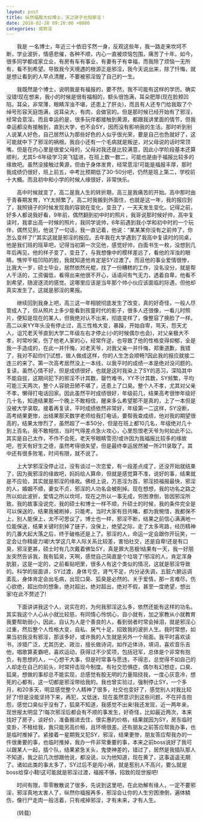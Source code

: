 ```yaml
---
layout: post
title: 纵然福报大如博士，天之骄子也怕邪淫！
date: 2018-02-28 09:20:00 +0800
categories: 戒邪淫
---
```


　　我是 一名博士，年近三十依旧孓然一身，反观这些年，我一路走来坎坷不断，学业波折，情感悲催，各种不顺，内心一直被烦恼包围，痛苦了十年。如今，很多同学都成家立业，有房有车有事业，有妻有子有幸福，而我除了烦恼一无所有，看不到希望。导致我今天境遇的根源正是邪淫，我今天说出来，除了忏悔，就是想让看到的人早点清醒，不要被邪淫毁了自己的一生。
　　我既然是个博士，说明我是有福报的，要不然，我不可能有这样的学历。确实没错!现在想来，我小的时候是很有福相的，额头很饱满，耳朵肥厚(现在脸颊凹陷，耳朵，非常薄，眼睛浑浊不堪，还患上了肝炎)，而且有人还专门给我取了个绰号形容天庭饱满，说耳朵大，有肉，会做官的。但是那时候已经开始有了邪淫，经常会意淫。而且幸运的是，很多玩伴都接触到黄源，都跟我讲里面的情节，但我幸运都没有接触到，直到大学，也不会SY，因而没有影响我的生活。那时听到别人说某人好色，自己居然认为那些好色的人似乎很光荣，要是自己也色就好了，这可能就中下了邪淫的祸根。我自小还有一个毛病就是叛逆，对父母说的话时常顶嘴，但是在内心里是很爱父母的，父母对我还是比较满意，因此小学阶段基本还算顺利，尤其5-6年级学习突飞猛进，在班上数一数二，可能也是由于福报比较多的缘故吧。虽然没接触过黄源，但由于身体发育，经常意淫!可能是福报丰厚，那时我成绩仍很好，班上前五，中考比预期低了30-50分吧，仍然是班上第二，学校前十大概。而且初中和小学的时候人缘很好，非常快乐。
　　高中时候就变了，高二是我人生的转折期，高三是我痛苦的开始。高中那时由于青春期发育，YY太频繁了。高二时我搬到外面住，也就是这一年，我的报应到了，我照镜子的时候发现我的容貌在变化，变丑了，一天天发生变化。记得之前，好多人都说我好看，9年前，偶然翻到初中时的照片，我哥说那时候好帅，高中复读时，我拿出高一时候的照片，我同学说帅，6年前遇到我小学和初中时的一个玩伴，偶然见到，他说了一句话，我一直记着，他说：“某某某你没有之前帅了，你怎么变样了!”其实这就是邪淫的报应。去年我在大学遇到了我高中复读时的同桌，他是我们班的班草吧，记得当初第一次见他，感觉好帅，白面书生一枚，没想到几年后再见，他的样子变了，变丑了，与我想像中的模样差远了，看他的浑浊的眼睛，憔悴干枯凹陷的脸，我就知道他肯定是SY过渡了。而且他的事业爱情很惨，比我大一岁，硕士毕业，居然依然光棍，找了一份糟糕的工作，没名没分，就是帮人干活的，工资偏低，看得出来他很不开心，话语间有气无力，透着自卑，他看不到希望，随波逐流的感觉。这哪里应该是当年那个帅小伙应该面临的际遇，但他却真实发生了。这就是邪淫的果报。
　　继续回到我身上吧，高三这一年相貌彻底发生了改变，真的好奇怪，一般人尽管成人了，但从照片上多少能看到孩童时代的影子，很多人还很像，一看儿时照片，便知是现在的某人，但我绝对认不出来，彻底变样了，像整容了换脸了一样。高二以来YY年头没有停止过，高三性格大变，暴躁，开始自卑，骂天，怨天尤人，诅咒老天爷直到大学二年级左右才停止(小的时候偶尔也会)，对父亲极大不孝，时常吵架，伤了他老人家的心，经常忤逆，也导致了他的性格变得抑郁，全是我一手造成的，在此一并忏悔，对老天爷，对我父亲一并忏悔，郑重道歉，我错了，我对不起你们!试想，做人做成这样，你的人生怎会顺畅?因此我的报应就接二连三的来了。第一次高考居然没上一本线，以我平时的成绩一本是绝对没问题的。复读，虽然心情不好，但是成绩很好，也就是这时我染上了SY的恶习，深陷其中不能自拔，这期间犯下的邪淫不计其数，罄竹难书，YY不计其数，SY频繁，平均可能三天两次，整个人容貌丑陋不堪了，还患上了口臭。整个人不孝，尤其对父亲不孝，懒得打电话回家。因此虽然平时成绩很好，年级前几，结果高考很惨年级好几十名，知道结果那一个晚上不敢相信，醒来多么希望那不是真的，上了一本但是没被大学录取。接着再复读，平时成绩依然非常好，年级第一二这样，SY没断，高考结果更惨，出结果那天数学老师给我打电话，要帮我查成绩，他对我的期望很高的，结果太惨烈了，虽然超了一本50分，但是在班上都10几名，年级绝对几十到上百名，我不敢相信，当时气得差点急火攻心，心里怨恨老天爷为何如此不公。其实是自己太作，不作不会死，老天爷眼睛雪亮!或许因为我福报比较多的缘故吧，苍天有好生之德，虽然考得很失望，但是最终幸运居然被一所211录取了。其中还有很多败笔，时间有限，就不说了。
　　上大学邪淫没停止过，没有谈过一次恋爱，有一段差点成了，还没开始就结束了，因为我邪淫的缘故吧，妈妈给人算命，但就是感觉算不准，说好的事，结果就是不应验，其实就是邪淫的缘故。佛经上说，万恶淫为首，邪淫损福报最快，邪淫的人，婚姻不顺，妻女不贞，邪淫的人功名会被削掉。现在想想，我的功名之路之所以如此波折，爱情之所以坎坷，现在之所以一事无成，穷困潦倒，皆因邪淫所致。我的故事没说完，我的硕士和博士一样不顺，升硕士的时候，我的条件完全是可以保送的，结果我被刷掉，只能考。当时大家有目共睹，都为我惋惜，我都保不上，别人能保上，太不可思议了。博士也一样，邪淫不断，结果之前信心满满地一位能保送，结果关键时刻掉了链子，没保上，绝望之际，走了太多弯路，经历精神的几番大起大落之后，终于破格还是上了。邪淫的人，命运一定会跟你开玩笑，一定会让你精疲力竭!大学这几年人际关系比较差，害怕社交，还是自卑!还是有口臭，邪淫更甚，硕士时有几次戴着佛坠SY，真是罪大恶极!结果有一天，我一好朋友突然告诉我，我有狐臭，天啊，感觉自己简直是个垃圾了!邪淫的人，肯定浑身肮脏，这是一定的，之前看贴吧里，很多人有这个类似的情况，这就是邪淫导致的。科学的层面讲，SY过渡，身体亏空，肾气不足，内分泌失调，五脏六腑运调紊乱，身体肯定会出毛病，出现口臭、狐臭是必然的。关于爱情，那一言难尽，伤心欲绝，超出你的想象，绝对超出，绝对超出，绝对不假，甚至一度绝望，想出家!在此不赘述了!
　　下面讲讲我这个人，说实在的，为何我邪淫这么多，依然还能有这样的功名。其实我这个人心从小就比较慈，有同情心怜悯心，自小就有，加之家教从小就教育我要帮助弱小，因此，自认为人是个善良的人，看到弱者时常会掉泪，就是邪淫心过重，然后整个人性格大变，自私、戾气十足，招致我的波折人生。我时常想，如果当初我没有邪淫，那该多好，或许我的人生就是另外一个局面。我平时喜欢读书，涉猎广泛，尤其历史、政治，擅长做诗词，如作近体诗，填词，喜欢音乐吉他，唱歌算麦霸吧，喜欢运动，获得过不少奖项，包括冠军，总体是个非常有抱负，有思想的人，一心想干大事，但是时常事与愿违，不得志，总觉得不如自己的人却走在自己的前头，时常抨击现今制度。有社交恐惧症，偶尔有幻想症，口臭、狐臭，想做的事却总不能实现，总感觉有股无明的力量阻挠我，一度心灰意冷，想死的心都有。这一切都是邪淫带给我的。我也曾实验过，强制停止SY，一个多月，和20多天，明显感觉整个人精神了很多，社交也变好了，感觉别人对我比较好了!但是没能坚持下来，再犯，又低迷，现在虽然意识到这些问题，不在抨击抱怨，感觉口臭似乎没有了，狐臭不知道，我感觉不出来!我还发现，近一两年来，现世报太明显了!每次邪淫后都会有不顺的事发生，好奇怪，比如最近两次，本来找好了房子，谈好价，准备搬进去住，很实惠的价格，结果就因为SY，房东临时变卦，不租给我，我只能另高价租，且环境很差。还有朋友之前答应帮我办事，也是临时推掉了。紧接着一星期我又犯SY，邪淫，结果更惨，朋友答应帮我办的一件很重要的事，也临时推掉，我办一件非常重要的事，本来之前boss说好了我可以跟某人一起，插个队，结果紧急关头，鬼使神差的，错过了，居然是我插队那人不知道，我之前几次想跟他说，都没说，以为他知道，现在黄了，这事遥遥无期了。诸如此类的事太多了，SY过后不是闯小祸，就是惹别人不高兴，要么就是boss给穿小鞋!这可能就是邪淫过渡，福报不够，招致的现世报吧!
　　时间有限，零零散散说了很多，先说到这里吧，在此劝解有缘人，一定不要邪淫，邪淫真地太害人了，纵然你福报再多，邪淫会让你的人生穷困潦倒，遍体鳞伤，像行尸走肉一般活着，只有戒掉邪淫，才有未来，才有人生。
　　(转载)